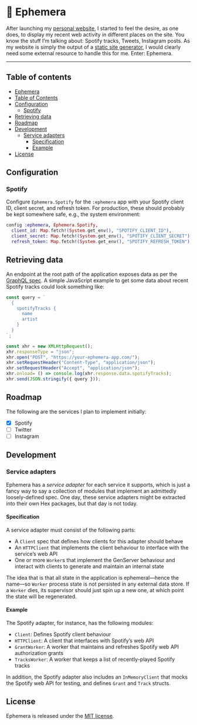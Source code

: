 # 🍃 Ephemera

After launching my [personal website](https://nick.scheurich.me/), I started to feel the desire,
as one does, to display my recent web activity in different places on the site. You know the stuff
I’m talking about: Spotify tracks, Tweets, Instagram posts. As my website is simply the output of a
[static site generator](http://gohugo.io/), I would clearly need some external resource to handle
this for me. Enter: Ephemera.

---

## Table of contents

* [Ephemera](#-ephemera)
* [Table of Contents](#table-of-contents)
* [Configuration](#configuration)
   * [Spotify](#spotify)
* [Retrieving data](#retrieving-data)
* [Roadmap](#roadmap)
* [Development](#development)
   * [Service adapters](#service-adapters)
      * [Specification](#specification)
      * [Example](#example)
* [License](#license)

## Configuration

### Spotify

Configure `Ephemera.Spotify` for the `:ephemera` app with your Spotify client ID, client secret,
and refresh token. For production, these should probably be kept somewhere safe, e.g., the system
environment:

```elixir
config :ephemera, Ephemera.Spotify,
  client_id: Map.fetch!(System.get_env(), "SPOTIFY_CLIENT_ID"),
  client_secret: Map.fetch!(System.get_env(), "SPOTIFY_CLIENT_SECRET"),
  refresh_token: Map.fetch!(System.get_env(), "SPOTIFY_REFRESH_TOKEN")
```

## Retrieving data

An endpoint at the root path of the application exposes data as per the [GraphQL spec](http://facebook.github.io/graphql/October2016/).
A simple JavaScript example to get some data about recent Spotify tracks could look something like:

```JavaScript
const query = `
  {
    spotifyTracks {
      name
      artist
    }
  }
`;

const xhr = new XMLHttpRequest();
xhr.responseType = "json";
xhr.open("POST", "https://your-ephemera-app.com/");
xhr.setRequestHeader("Content-Type", "application/json");
xhr.setRequestHeader("Accept", "application/json");
xhr.onload= () => console.log(xhr.response.data.spotifyTracks);
xhr.send(JSON.stringify({ query }));
```

## Roadmap

The following are the services I plan to implement initially:

- [x] Spotify
- [ ] Twitter
- [ ] Instagram

## Development

### Service adapters

Ephemera has a *service adapter* for each service it supports, which is just a fancy way to say a
collection of modules that implement an admittedly loosely-defined spec. One day, these service adapters
might be extracted into their own Hex packages, but that day is not today.

#### Specification

A service adapter must consist of the following parts:

* A `Client` spec that defines how clients for this adapter should behave
* An `HTTPClient` that implements the client behaviour to interface with the service’s web API
* One or more `Worker`s that implement the GenServer behaviour and interact with clients to generate and maintain an internal state

The idea that is that all state in the application is ephemeral—hence the name—so `Worker` process state is
not persisted in any external data store. If a `Worker` dies, its supervisor should just spin up a new one, at
which point the state will be regenerated.

#### Example

The Spotify adapter, for instance, has the following modules:

- `Client`: Defines Spotify client behaviour
- `HTTPClient`: A client that interfaces with Spotify’s web API
- `GrantWorker`: A worker that maintains and refreshes Spotify web API authorization grants
- `TracksWorker`: A worker that keeps a list of recently-played Spotify tracks

In addition, the Spotify adapter also includes an `InMemoryClient` that mocks the Spotify web API
for testing, and defines `Grant` and `Track` structs.

## License

Ephemera is released under the [MIT license](https://github.com/ngscheurich/ephemera/blob/master/LICENSE).
